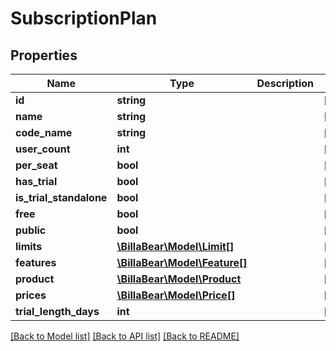 # SubscriptionPlan

## Properties
Name | Type | Description | Notes
------------ | ------------- | ------------- | -------------
**id** | **string** |  | [optional] 
**name** | **string** |  | [optional] 
**code_name** | **string** |  | [optional] 
**user_count** | **int** |  | [optional] 
**per_seat** | **bool** |  | [optional] 
**has_trial** | **bool** |  | [optional] 
**is_trial_standalone** | **bool** |  | [optional] 
**free** | **bool** |  | [optional] 
**public** | **bool** |  | [optional] 
**limits** | [**\BillaBear\Model\Limit[]**](Limit.md) |  | [optional] 
**features** | [**\BillaBear\Model\Feature[]**](Feature.md) |  | [optional] 
**product** | [**\BillaBear\Model\Product**](Product.md) |  | [optional] 
**prices** | [**\BillaBear\Model\Price[]**](Price.md) |  | [optional] 
**trial_length_days** | **int** |  | [optional] 

[[Back to Model list]](../../README.md#documentation-for-models) [[Back to API list]](../../README.md#documentation-for-api-endpoints) [[Back to README]](../../README.md)

